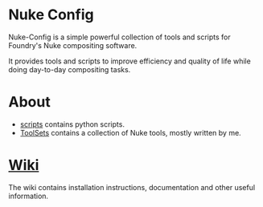# Nuke Config
Nuke-Config is a simple powerful collection of tools and scripts for Foundry's Nuke compositing software.

It provides tools and scripts to improve efficiency and quality of life while doing day-to-day compositing tasks.

# About
- [scripts](/scripts) contains python scripts.
- [ToolSets](/ToolSets) contains a collection of Nuke tools, mostly written by me.

# [Wiki](https://github.com/jedypod/nuke-config/wiki)
The wiki contains installation instructions, documentation and other useful information.

